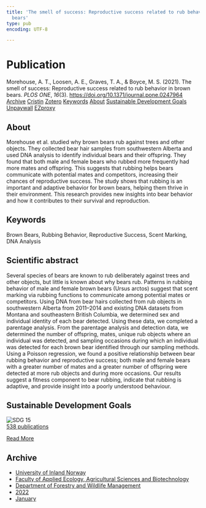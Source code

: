 ```yaml
---
title: 'The smell of success: Reproductive success related to rub behavior in brown
  bears'
type: pub
encoding: UTF-8

---
```

<h1>Publication</h1>
<article id="csl-bib-container-88K2AHKL" class="csl-bib-container">
  <div class="csl-bib-body"> <div class="csl-entry">Morehouse, A. T., Loosen, A. E., Graves, T. A., &#38; Boyce, M. S. (2021). The smell of success: Reproductive success related to rub behavior in brown bears. <i>PLOS ONE</i>, <i>16</i>(3). <a href="https://doi.org/10.1371/journal.pone.0247964">https://doi.org/10.1371/journal.pone.0247964</a></div> </div>
  <div class="csl-bib-buttons">
    <a href="#taxonomy-article-88K2AHKL" alt="archive" class="csl-bib-button">Archive</a>
    <a href="https://app.cristin.no/results/show.jsf?id=1979316" alt="Cristin" class="csl-bib-button">Cristin</a>
    <a href="http://zotero.org/groups/5881554/items/88K2AHKL" alt="Zotero" class="csl-bib-button">Zotero</a>
    <a href="#keywords-article-88K2AHKL" alt="keywords" class="csl-bib-button">Keywords</a>
    <a href="#about-article-88K2AHKL" alt="about_pub" class="csl-bib-button">About</a>
    <a href="#sdg-article-88K2AHKL" alt="sdg" class="csl-bib-button">Sustainable Development Goals</a>
    <a href="https://journals.plos.org/plosone/article/file?id=10.1371/journal.pone.0247964&amp;type=printable" alt="Unpaywall" class="csl-bib-button">Unpaywall</a>
    <a href="https://journals.plos.org/plosone/article/file?id=10.1371/journal.pone.0247964&amp;type=printable" alt="EZproxy" class="csl-bib-button">EZproxy</a>
  </div>
  <div id="csl-bib-meta-container-88K2AHKL"></div>
</article>
<div id="csl-bib-meta-88K2AHKL" class="csl-bib-meta">
  <article id="about-article-88K2AHKL" class="about_pub-article">
    <h1>About</h1>
    Morehouse et al. studied why brown bears rub against trees and other objects. They collected bear hair samples from southwestern Alberta and used DNA analysis to identify individual bears and their offspring. They found that both male and female bears who rubbed more frequently had more mates and offspring. This suggests that rubbing helps bears communicate with potential mates and competitors, increasing their chances of reproductive success. The study shows that rubbing is an important and adaptive behavior for brown bears, helping them thrive in their environment. This research provides new insights into bear behavior and how it contributes to their survival and reproduction.
  </article>
  <article id="keywords-article-88K2AHKL" class="keywords-article">
    <h1>Keywords</h1>
    Brown Bears, Rubbing Behavior, Reproductive Success, Scent Marking, DNA Analysis
  </article>
  <article id="abstract-article-88K2AHKL" class="abstract-article">
    <h1>Scientific abstract</h1>
    Several species of bears are known to rub deliberately against trees and other objects, but little is known about why bears rub. Patterns in rubbing behavior of male and female brown bears (Ursus arctos) suggest that scent marking via rubbing functions to communicate among potential mates or competitors. Using DNA from bear hairs collected from rub objects in southwestern Alberta from 2011–2014 and existing DNA datasets from Montana and southeastern British Columbia, we determined sex and individual identity of each bear detected. Using these data, we completed a parentage analysis. From the parentage analysis and detection data, we determined the number of offspring, mates, unique rub objects where an individual was detected, and sampling occasions during which an individual was detected for each brown bear identified through our sampling methods. Using a Poisson regression, we found a positive relationship between bear rubbing behavior and reproductive success; both male and female bears with a greater number of mates and a greater number of offspring were detected at more rub objects and during more occasions. Our results suggest a fitness component to bear rubbing, indicate that rubbing is adaptive, and provide insight into a poorly understood behaviour.
  </article>
  <article id="sdg-article-88K2AHKL" class="sdg-article">
    <h1>Sustainable Development Goals</h1>
    <div class="sdg-container"><div id="sdg15" class="sdg">
        <img src="{{< params subfolder >}}images/sdg/sdg15_en.png" class="image" alt="SDG 15">
        <div class="sdg-overlay">
          <a href="{{< params subfolder >}}en/archive/?sdg=15#archive" class="sdg-publication-count"><span>538</span> publications</a>
          <p><a href="https://sdgs.un.org/goals/goal15" class="sdg-read-more">Read More</a></p>
        </div>
      </div></div>
  </article>
  <article id="taxonomy-article-88K2AHKL" class="taxonomy-article">
    <h1>Archive</h1>
    <ul>
      <li><a href="{{< params subfolder >}}en/archive/?key=3DCRN523">University of Inland Norway</a></li>
      <li><a href="{{< params subfolder >}}en/archive/?key=T77LXH6D">Faculty of Applied Ecology, Agricultural Sciences and Biotechnology</a></li>
      <li><a href="{{< params subfolder >}}en/archive/?key=7TRARPE3">Department of Forestry and Wildlife Management</a></li>
      <li><a href="{{< params subfolder >}}en/archive/?key=H9K9UC39">2022</a></li>
      <li><a href="{{< params subfolder >}}en/archive/?key=4SV53R2U">January</a></li>
    </ul>
  </article>
</div>
